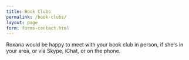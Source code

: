```yaml
---
title: Book Clubs
permalink: /book-clubs/
layout: page
form: forms-contact.html
---
```

Roxana would be happy to meet with your book club in person, if she's in your area, or via Skype, iChat, or on the phone.